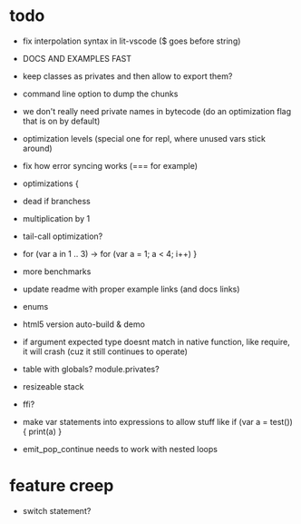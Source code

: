 # todo

* fix interpolation syntax in lit-vscode ($ goes before string)
* DOCS AND EXAMPLES FAST
* keep classes as privates and then allow to export them?
* command line option to dump the chunks
* we don't really need private names in bytecode (do an optimization flag that is on by default)
* optimization levels (special one for repl, where unused vars stick around)
* fix how error syncing works (=== for example)

* optimizations {
 * dead if branchess
 * multiplication by 1
 * tail-call optimization?
 * for (var a in 1 .. 3) -> for (var a = 1; a < 4; i++)
}

* more benchmarks
* update readme with proper example links (and docs links)
* enums
* html5 version auto-build & demo

* if argument expected type doesnt match in native function, like require, it will crash (cuz it still continues to operate)
* table with globals? module.privates?
* resizeable stack
* ffi?

* make var statements into expressions to allow stuff like if (var a = test()) { print(a) }
* emit_pop_continue needs to work with nested loops

# feature creep

* switch statement?
